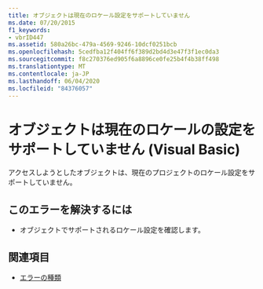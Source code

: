 ```yaml
---
title: オブジェクトは現在のロケール設定をサポートしていません
ms.date: 07/20/2015
f1_keywords:
- vbrID447
ms.assetid: 580a26bc-479a-4569-9246-10dcf0251bcb
ms.openlocfilehash: 5cedfba12f404ff6f389d2bd4d3e47f3f1ec0da3
ms.sourcegitcommit: f8c270376ed905f6a8896ce0fe25b4f4b38ff498
ms.translationtype: MT
ms.contentlocale: ja-JP
ms.lasthandoff: 06/04/2020
ms.locfileid: "84376057"
---
```

# <a name="object-doesnt-support-current-locale-setting-visual-basic"></a>オブジェクトは現在のロケールの設定をサポートしていません (Visual Basic)
アクセスしようとしたオブジェクトは、現在のプロジェクトのロケール設定をサポートしていません。  
  
## <a name="to-correct-this-error"></a>このエラーを解決するには  
  
- オブジェクトでサポートされるロケール設定を確認します。  
  
## <a name="see-also"></a>関連項目

- [エラーの種類](../programming-guide/language-features/error-types.md)
